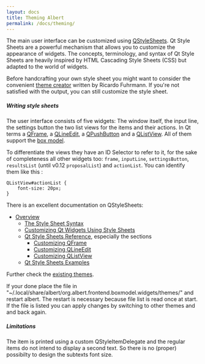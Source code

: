 ```yaml
---
layout: docs
title: Theming Albert
permalink: /docs/theming/
---
```


The main user interface can be customized using [QStyleSheets](http://doc.qt.io/qt-5/stylesheet.html). Qt Style Sheets are a powerful mechanism that allows you to customize the appearance of widgets. The concepts, terminology, and syntax of Qt Style Sheets are heavily inspired by HTML Cascading Style Sheets (CSS) but adapted to the world of widgets.

Before handcrafting your own style sheet you might want to consider the convenient [theme creator](/docs/theming/themecreator/) written by Ricardo Fuhrmann. If you're not satisfied with the output, you can still customize the style sheet.

##### Writing style sheets

The user interface consists of five widgets: The window itself, the input line, the settings button the two list views for the items and their actions. In Qt terms a [QFrame](http://doc.qt.io/qt-5/qframe.html), a [QLineEdit](http://doc.qt.io/qt-5/qlineedit.html), a [QPushButton](http://doc.qt.io/qt-5/qpushbutton.html) and a [QListView](http://doc.qt.io/qt-5/qlistview.html). All of them support the [box model](http://doc.qt.io/qt-5/stylesheet-customizing.html).

To differentiate the views they have an ID Selector to refer to it, for the sake of completeness all other widgets too: `frame`, `inputLine`, `settingsButton`, `resultsList` (until v0.12 `proposalList`) and `actionList`. You can identify them like this :

```
QListView#actionList {
	font-size: 20px;
}
```

There is an excellent documentation on QStyleSheets:

- [Overview](http://doc.qt.io/qt-5/stylesheet.html)
  - [The Style Sheet Syntax](http://doc.qt.io/qt-5/stylesheet-syntax.html)
  - [Customizing Qt Widgets Using Style Sheets](http://doc.qt.io/qt-5/stylesheet-customizing.html)
  - [Qt Style Sheets Reference](http://doc.qt.io/qt-5/stylesheet-reference.html ), especially the sections
    - [Customizing QFrame](http://doc.qt.io/qt-5/stylesheet-examples.html#customizing-qframe)
    - [Customizing QLineEdit](http://doc.qt.io/qt-5/stylesheet-examples.html#customizing-qlineedit)
    - [Customizing QListView](http://doc.qt.io/qt-5/stylesheet-examples.html#customizing-qlistview)
  - [Qt Style Sheets Examples](http://doc.qt.io/qt-5/stylesheet-examples.html)

Further check the [existing themes](https://github.com/albertlauncher/plugins/tree/master/widgetboxmodel/share/themes).

If your done place the file in "~/.local/share/albert/org.albert.frontend.boxmodel.widgets/themes/" and restart albert. The restart is necessary because file list is read once at start. If the file is listed you can apply changes by switching to other themes and and back again.

##### Limitations

The item is printed using a custom QStyleItemDelegate and the regular items do not intend to display a second text. So there is no (proper) possibilty to design the subtexts font size.

